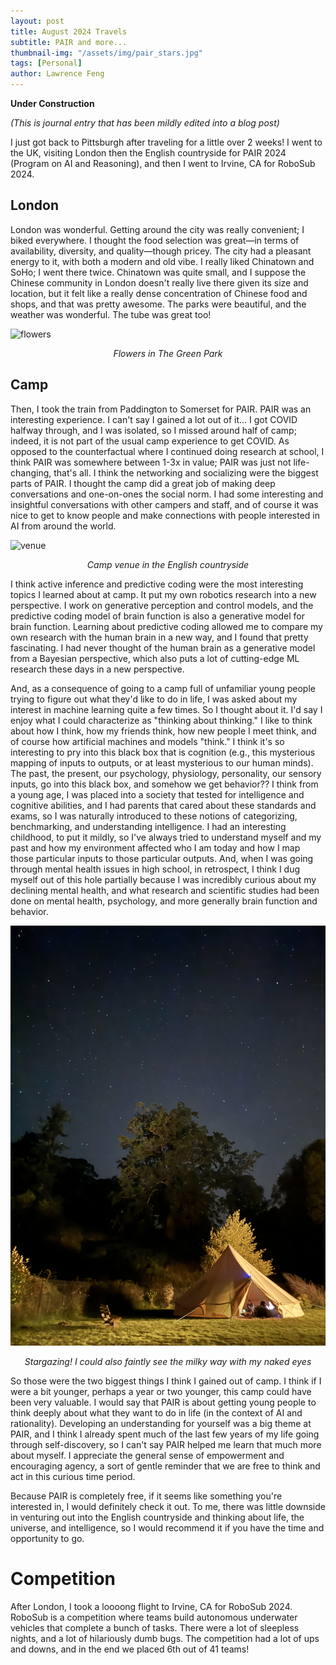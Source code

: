 ```yaml
---
layout: post
title: August 2024 Travels
subtitle: PAIR and more...
thumbnail-img: "/assets/img/pair_stars.jpg"
tags: [Personal]
author: Lawrence Feng
---
```


**Under Construction**

*(This is journal entry that has been mildly edited into a blog post)*

I just got back to Pittsburgh after traveling for a little over 2 weeks! I went to the UK, visiting London then the English countryside for PAIR 2024 (Program on AI and Reasoning), and then I went to Irvine, CA for RoboSub 2024.

## London

London was wonderful. Getting around the city was really convenient; I biked everywhere. I thought the food selection was great—in terms of availability, diversity, and quality—though pricey. The city had a pleasant energy to it, with both a modern and old vibe. I really liked Chinatown and SoHo; I went there twice. Chinatown was quite small, and I suppose the Chinese community in London doesn't really live there given its size and location, but it felt like a really dense concentration of Chinese food and shops, and that was pretty awesome. The parks were beautiful, and the weather was wonderful. The tube was great too!

<img src="/assets/img/london_flowers.png" alt="flowers" width="540"/>
<p style="text-align: center;"><em>Flowers in The Green Park</em></p>

## Camp

Then, I took the train from Paddington to Somerset for PAIR. PAIR was an interesting experience. I can't say I gained a lot out of it… I got COVID halfway through, and I was isolated, so I missed around half of camp; indeed, it is not part of the usual camp experience to get COVID. As opposed to the counterfactual where I continued doing research at school, I think PAIR was somewhere between 1-3x in value; PAIR was just not life-changing, that's all. I think the networking and socializing were the biggest parts of PAIR. I thought the camp did a great job of making deep conversations and one-on-ones the social norm. I had some interesting and insightful conversations with other campers and staff, and of course it was nice to get to know people and make connections with people interested in AI from around the world.

<img src="/assets/img/pair_venue.png" alt="venue" width="540"/>
<p style="text-align: center;"><em>Camp venue in the English countryside</em></p>

I think active inference and predictive coding were the most interesting topics I learned about at camp. It put my own robotics research into a new perspective. I work on generative perception and control models, and the predictive coding model of brain function is also a generative model for brain function. Learning about predictive coding allowed me to compare my own research with the human brain in a new way, and I found that pretty fascinating. I had never thought of the human brain as a generative model from a Bayesian perspective, which also puts a lot of cutting-edge ML research these days in a new perspective.

And, as a consequence of going to a camp full of unfamiliar young people trying to figure out what they'd like to do in life, I was asked about my interest in machine learning quite a few times. So I thought about it. I'd say I enjoy what I could characterize as "thinking about thinking." I like to think about how I think, how my friends think, how new people I meet think, and of course how artificial machines and models "think." I think it's so interesting to pry into this black box that is cognition (e.g., this mysterious mapping of inputs to outputs, or at least mysterious to our human minds). The past, the present, our psychology, physiology, personality, our sensory inputs, go into this black box, and somehow we get behavior?? I think from a young age, I was placed into a society that tested for intelligence and cognitive abilities, and I had parents that cared about these standards and exams, so I was naturally introduced to these notions of categorizing, benchmarking, and understanding intelligence. I had an interesting childhood, to put it mildly, so I've always tried to understand myself and my past and how my environment affected who I am today and how I map those particular inputs to those particular outputs. And, when I was going through mental health issues in high school, in retrospect, I think I dug myself out of this hole partially because I was incredibly curious about my declining mental health, and what research and scientific studies had been done on mental health, psychology, and more generally brain function and behavior.

<img src="/assets/img/pair_tent.jpg" alt="tent" width="540"/>
<p style="text-align: center;"><em>Stargazing! I could also faintly see the milky way with my naked eyes</em></p>

So those were the two biggest things I think I gained out of camp. I think if I were a bit younger, perhaps a year or two younger, this camp could have been very valuable. I would say that PAIR is about getting young people to think deeply about what they want to do in life (in the context of AI and rationality). Developing an understanding for yourself was a big theme at PAIR, and I think I already spent much of the last few years of my life going through self-discovery, so I can't say PAIR helped me learn that much more about myself. I appreciate the general sense of empowerment and encouraging agency, a sort of gentle reminder that we are free to think and act in this curious time period.

Because PAIR is completely free, if it seems like something you're interested in, I would definitely check it out. To me, there was little downside in venturing out into the English countryside and thinking about life, the universe, and intelligence, so I would recommend it if you have the time and opportunity to go.

# Competition

After London, I took a loooong flight to Irvine, CA for RoboSub 2024. RoboSub is a competition where teams build autonomous underwater vehicles that complete a bunch of tasks. There were a lot of sleepless nights, and a lot of hilariously dumb bugs. The competition had a lot of ups and downs, and in the end we placed 6th out of 41 teams!

